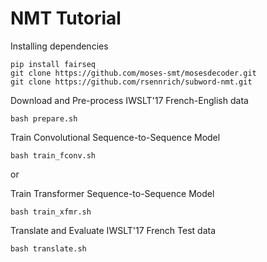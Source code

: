 # NMT Tutorial

Installing dependencies
```
pip install fairseq
git clone https://github.com/moses-smt/mosesdecoder.git
git clone https://github.com/rsennrich/subword-nmt.git
```

Download and Pre-process IWSLT'17 French-English data
```
bash prepare.sh
```

Train Convolutional Sequence-to-Sequence Model
```
bash train_fconv.sh
```
or

Train Transformer Sequence-to-Sequence Model
```
bash train_xfmr.sh
```

Translate and Evaluate IWSLT'17 French Test data
```
bash translate.sh
```
